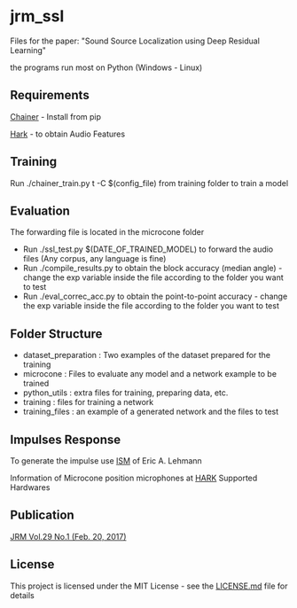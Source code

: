 # jrm_ssl

Files for the paper: "Sound Source Localization using Deep Residual Learning"

the programs run most on Python (Windows - Linux)

## Requirements

[Chainer](https://github.com/pfnet/chainer) - Install from pip

[Hark](http://www.hark.jp/) - to obtain Audio Features

## Training

Run ./chainer_train.py t -C $(config_file) from training folder to train a model

## Evaluation

The forwarding file is located in the microcone folder 

- Run ./ssl_test.py $(DATE_OF_TRAINED_MODEL) to forward the audio files (Any corpus, any language is fine)
- Run ./compile_results.py to obtain the block accuracy (median angle) - change the exp variable inside the
file according to the folder you want to test
- Run ./eval_correc_acc.py to obtain the point-to-point accuracy  - change the exp variable inside the
file according to the folder you want to test

## Folder Structure

- dataset_preparation : Two examples of the dataset prepared for the training
- microcone : Files to evaluate any model and a network example to be trained
- python_utils : extra files for training, preparing data, etc.
- training : files for training a network
- training_files : an example of a generated network and the files to test

## Impulses Response

To generate the impulse use [ISM](http://www.eric-lehmann.com/) of Eric A. Lehmann

Information of Microcone position microphones at [HARK](http://www.hark.jp/) Supported Hardwares

## Publication

[JRM Vol.29 No.1 (Feb. 20, 2017)](https://www.fujipress.jp/jrm/rb/)

## License

This project is licensed under the MIT License - see the [LICENSE.md](LICENSE.md) file for details
